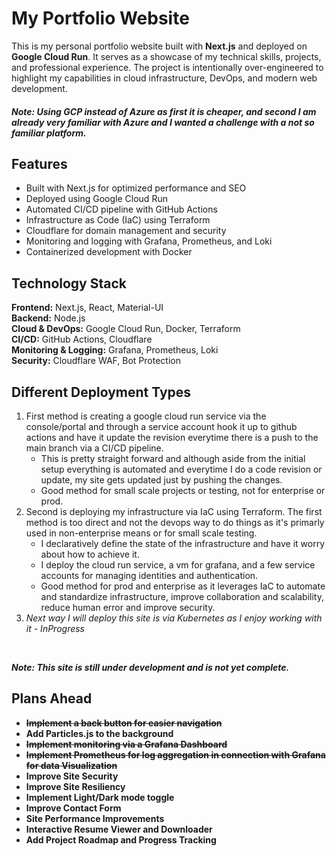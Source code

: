 # My Portfolio Website

This is my personal portfolio website built with **Next.js** and deployed on **Google Cloud Run**. It serves as a showcase of my technical skills, projects, and professional experience. The project is intentionally over-engineered to highlight my capabilities in cloud infrastructure, DevOps, and modern web development.

##### Note: Using GCP instead of Azure as first it is cheaper, and second I am already very familiar with Azure and I wanted a challenge with a not so familiar platform.

## Features

- Built with Next.js for optimized performance and SEO
- Deployed using Google Cloud Run
- Automated CI/CD pipeline with GitHub Actions
- Infrastructure as Code (IaC) using Terraform
- Cloudflare for domain management and security
- Monitoring and logging with Grafana, Prometheus, and Loki
- Containerized development with Docker

## Technology Stack

**Frontend:** Next.js, React, Material-UI
<br>
**Backend:** Node.js
<br>
**Cloud & DevOps:** Google Cloud Run, Docker, Terraform
<br>
**CI/CD:** GitHub Actions, Cloudflare
<br>
**Monitoring & Logging:** Grafana, Prometheus, Loki
<br>
**Security:** Cloudflare WAF, Bot Protection

## Different Deployment Types

1. First method is creating a google cloud run service via the console/portal and through a service account hook it up to github actions and have it update the revision everytime there is a push to the main branch via a CI/CD pipeline.
    - This is pretty straight forward and although aside from the initial setup everything is automated and everytime I do a code revision or update, my site gets updated just by pushing the changes.
    - Good method for small scale projects or testing, not for enterprise or prod.
2. Second is deploying my infrastructure via IaC using Terraform. The first method is too direct and not the devops way to do things as it's primarly used in non-enterprise means or for small scale testing.
    - I declaratively define the state of the infrastructure and have it worry about how to achieve it.
    - I deploy the cloud run service, a vm for grafana, and a few service accounts for managing identities and authentication.
    - Good method for prod and enterprise as it leverages IaC to automate and standardize infrastructure, improve collaboration and scalability, reduce human error and improve security. 
3. *Next way I will deploy this site is via Kubernetes as I enjoy working with it - InProgress*

<br>

***Note: This site is still under development and is not yet complete.***

## Plans Ahead

- **~~Implement a back button for easier navigation~~**
- **Add Particles.js to the background**
- **~~Implement monitoring via a Grafana Dashboard~~**
- **~~Implement Prometheus for log aggregation in connection with Grafana for data Visualization~~**
- **Improve Site Security**
- **Improve Site Resiliency**
- **Implement Light/Dark mode toggle**
- **Improve Contact Form**
- **Site Performance Improvements**
- **Interactive Resume Viewer and Downloader**
- **Add Project Roadmap and Progress Tracking**
